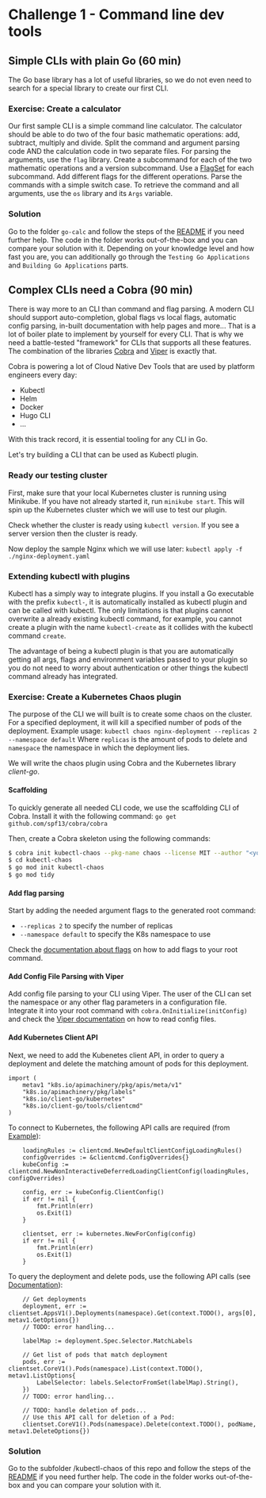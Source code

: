 # Challenge 1 - Command line dev tools

## Simple CLIs with plain Go (60 min)

The Go base library has a lot of useful libraries, so we do not even need to search for a special library to create our first CLI.

### Exercise: Create a calculator
Our first sample CLI is a simple command line calculator.
The calculator should be able to do two of the four basic mathematic operations: add, subtract, multiply and divide. 
Split the command and argument parsing code AND the calculation code in two separate files.
For parsing the arguments, use the `flag` library. Create a subcommand for each of the two mathematic operations and a version subcommand. Use a [FlagSet](https://golang.org/pkg/flag/#FlagSet) for each subcommand. Add different flags for the different operations. Parse the commands with a simple switch case. To retrieve the command and all arguments, use the `os` library and its `Args` variable.   

### Solution
Go to the folder `go-calc` and follow the steps of the [README](../../go-calc/README.md) if you need further help. The code in the folder works out-of-the-box and you can compare your solution with it.
Depending on your knowledge level and how fast you are, you can additionally go through the `Testing Go Applications` and `Building Go Applications` parts. 

## Complex CLIs need a Cobra (90 min)

There is way more to an CLI than command and flag parsing. A modern CLI should support auto-completion, global flags vs local flags, automatic config parsing, in-built documentation with help pages and more...
That is a lot of boiler plate to implement by yourself for every CLI. That is why we need a battle-tested "framework" for CLIs that supports all these features. 
The combination of the libraries [Cobra](https://github.com/spf13/cobra) and [Viper](https://github.com/spf13/viper) is exactly that.

Cobra is powering a lot of Cloud Native Dev Tools that are used by platform engineers every day:
- Kubectl
- Helm
- Docker
- Hugo CLI
- ...

With this track record, it is essential tooling for any CLI in Go. 

Let's try building a CLI that can be used as Kubectl plugin. 

### Ready our testing cluster

First, make sure that your local Kubernetes cluster is running using Minikube.
If you have not already started it, run `minikube start`. This will spin up the Kubernetes cluster which we will use to test our plugin.

Check whether the cluster is ready using `kubectl version`.
If you see a server version then the cluster is ready.

Now deploy the sample Nginx which we will use later:
`kubectl apply -f ./nginx-deployment.yaml`

### Extending kubectl with plugins

Kubectl has a simply way to integrate plugins. If you install a Go executable with the prefix `kubectl-`, it is automatically installed as kubectl plugin and can be called with kubectl. The only limitations is that plugins cannot overwrite a already existing kubectl command, for example, you cannot create a plugin with the name `kubectl-create` as it collides with the kubectl command `create`.  

The advantage of being a kubectl plugin is that you are automatically getting all args, flags and environment variables passed to your plugin so you do not need to worry about authentication or other things the kubectl command already has integrated.

### Exercise: Create a Kubernetes Chaos plugin
The purpose of the CLI we will built is to create some chaos on the cluster. 
For a specified deployment, it will kill a specified number of pods of the deployment.
Example usage:
`kubectl chaos nginx-deployment --replicas 2 --namespace default` 
Where `replicas` is the amount of pods to delete and `namespace` the namespace in which the deployment lies. 

We will write the chaos plugin using Cobra and the Kubernetes library *client-go*.

#### Scaffolding

To quickly generate all needed CLI code, we use the scaffolding CLI of Cobra. Install it with the following command:
`go get github.com/spf13/cobra/cobra`

Then, create a Cobra skeleton using the following commands:
```bash
$ cobra init kubectl-chaos --pkg-name chaos --license MIT --author "<your name>"
$ cd kubectl-chaos
$ go mod init kubectl-chaos
$ go mod tidy
```

#### Add flag parsing
Start by adding the needed argument flags to the generated root command:
- `--replicas 2` to specify the number of replicas
- `--namespace default` to specify the K8s namespace to use

Check the [documentation about flags](https://github.com/spf13/cobra#working-with-flags) on how to add flags to your root command.

#### Add Config File Parsing with Viper
Add config file parsing to your CLI using Viper. The user of the CLI can set the namespace or any other flag parameters in a configuration file. Integrate it into your root command with `cobra.OnInitialize(initConfig)` and check the [Viper documentation](https://github.com/spf13/viper#reading-config-files) on how to read config files.

#### Add Kubernetes Client API

Next, we need to add the Kubenetes client API, in order to query a deployment and
delete the matching amount of pods for this deployment.

```golang
import (
    metav1 "k8s.io/apimachinery/pkg/apis/meta/v1"
	"k8s.io/apimachinery/pkg/labels"
	"k8s.io/client-go/kubernetes"
    "k8s.io/client-go/tools/clientcmd"
)
```

To connect to Kubernetes, the following API calls are required (from [Example](https://github.com/kubernetes/client-go/tree/master/examples/out-of-cluster-client-configuration)):
```golang
    loadingRules := clientcmd.NewDefaultClientConfigLoadingRules()
    configOverrides := &clientcmd.ConfigOverrides{}
    kubeConfig := clientcmd.NewNonInteractiveDeferredLoadingClientConfig(loadingRules, configOverrides)

    config, err := kubeConfig.ClientConfig()
    if err != nil {
        fmt.Println(err)
        os.Exit(1)
    }

    clientset, err := kubernetes.NewForConfig(config)
    if err != nil {
        fmt.Println(err)
        os.Exit(1)
    }
```

To query the deployment and delete pods, use the following API calls (see [Documentation](https://pkg.go.dev/k8s.io/client-go/kubernetes)):
```golang
    // Get deployments
    deployment, err := clientset.AppsV1().Deployments(namespace).Get(context.TODO(), args[0], metav1.GetOptions{})
    // TODO: error handling...

    labelMap := deployment.Spec.Selector.MatchLabels

    // Get list of pods that match deployment
    pods, err := clientset.CoreV1().Pods(namespace).List(context.TODO(), metav1.ListOptions{
        LabelSelector: labels.SelectorFromSet(labelMap).String(),
    })
    // TODO: error handling...

    // TODO: handle deletion of pods...
    // Use this API call for deletion of a Pod: 
    clientset.CoreV1().Pods(namespace).Delete(context.TODO(), podName, metav1.DeleteOptions{})

```

### Solution
Go to the subfolder /kubectl-chaos of this repo and follow the steps of the [README](../../kubectl-chaos/README.md) if you need further help. The code in the folder works out-of-the-box and you can compare your solution with it.
